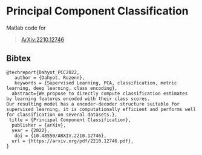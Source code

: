 # Principal Component Classification

Matlab code for 
> [ArXiv:2210.12746](https://arxiv.org/pdf/2210.12746.pdf)






## Bibtex

```
@techreport{Dahyot_PCC2022,
   author = {Dahyot, Rozenn},
   keywords = {Supervised Learning, PCA, classification, metric learning, deep learning, class encoding},
  abstract={We propose to directly compute classification estimates
by learning features encoded with their class scores. 
Our resulting model has a encoder-decoder structure suitable for supervised learning, it is computationally efficient and performs well for classification on several datasets.},
 title = {Principal Component Classification},
  publisher = {arXiv},
  year = {2022},
   doi = {10.48550/ARXIV.2210.12746},
  url = {https://arxiv.org/pdf/2210.12746.pdf},
}
```
